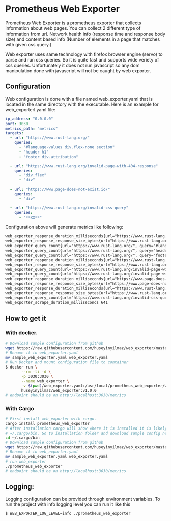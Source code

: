 # Prometheus Web Exporter

Prometheus Web Exporter is a prometheus exporter that collects information about web pages. You can collect 2 different type of information from url. Network health info (response time and response body size) and content based info (Number of elements in a page that matches with given css query.)

Web exporter uses same technology with firefox browser engine (servo) to parse and run css queries. So it is quite fast and supports wide veriety of css queries. Unfortunately it does not run javascript so any dom manipulation done with javascript will not be caught by web exporter.

## Configuration
   Web configuration is done with a file named web_exporter.yaml that is located in the same directory with the executable. Here is an example for web_exporterl.yaml file:

``` yaml
ip_address: "0.0.0.0"
port: 3030
metrics_path: "metrics"
targets:
  - url: "https://www.rust-lang.org/"
    queries:
      - "#language-values div.flex-none section"
      - "header h1"
      - "footer div.attribution"

  - url: "https://www.rust-lang.org/invalid-page-with-404-response"
    queries:
      - "div.flex"
      - "div"

  - url: "https://www.page-does-not-exist.io/"
    queries:
      - "div"

  - url: "https://www.rust-lang.org/invalid-css-query"
    queries:
      - "**XX**"
```

Configuration above will generate metrics like following:

``` txt
web_exporter_response_duration_milliseconds{url="https://www.rust-lang.org/", status=200, error=0} 640
web_exporter_response_response_size_bytes{url="https://www.rust-lang.org/", status=200, error=0} 19220
web_exporter_query_count{url="https://www.rust-lang.org/", query="#language-values div.flex-none section", status=200, error=0} 3
web_exporter_query_count{url="https://www.rust-lang.org/", query="header h1", status=200, error=0} 1
web_exporter_query_count{url="https://www.rust-lang.org/", query="footer div.attribution", status=200, error=0} 1
web_exporter_response_duration_milliseconds{url="https://www.rust-lang.org/invalid-page-with-404-response", status=404, error=0} 292
web_exporter_response_response_size_bytes{url="https://www.rust-lang.org/invalid-page-with-404-response", status=404, error=0} 8244
web_exporter_query_count{url="https://www.rust-lang.org/invalid-page-with-404-response", query="div.flex", status=404, error=0} 6
web_exporter_query_count{url="https://www.rust-lang.org/invalid-page-with-404-response", query="div", status=404, error=0} 14
web_exporter_response_duration_milliseconds{url="https://www.page-does-not-exist.io/", status=0, error=1} 270
web_exporter_response_response_size_bytes{url="https://www.page-does-not-exist.io/", status=0, error=1} 0
web_exporter_response_duration_milliseconds{url="https://www.rust-lang.org/invalid-css-query", status=404, error=0} 306
web_exporter_response_response_size_bytes{url="https://www.rust-lang.org/invalid-css-query", status=404, error=0} 8244
web_exporter_query_count{url="https://www.rust-lang.org/invalid-css-query", query="**XX**", status=404, error=0} 0
web_exporter_scrape_duration_milliseconds 641
```

## How to get it
### With docker.
``` bash
# Download sample configuration from github
wget https://raw.githubusercontent.com/huseyinyilmaz/web_exporter/master/sample_web_exporter.yaml
# Rename it to web_exporter.yaml
mv sample_web_exporter.yaml web_exporter.yaml
# Run Docker and mount configuration file to container
$ docker run \
       --rm -ti -d \
       -p 3030:3030 \
       --name web_exporter \
       -v $(pwd)/web_exporter.yaml:/usr/local/prometheus_web_exporter/web_exporter.yaml \
       huseyinyilmaz/web_exporter:v1.0.0
# endpoint should be on http://localhost:3030/metrics
```

### With Cargo

``` bash
# First install web_exporter with cargo.
cargo install prometheus_web_exporter
# After installation cargo will show where it is installed it is likely on
# ~/.cargo/bin. Go to installation folder and download sample config next to executable.
cd ~/.cargo/bin
# Download sample configuration from github
wget https://raw.githubusercontent.com/huseyinyilmaz/web_exporter/master/sample_web_exporter.yaml
# Rename it to web_exporter.yaml
mv sample_web_exporter.yaml web_exporter.yaml
# run web_exporter
./prometheus_web_exporter
# endpoint should be on http://localhost:3030/metrics
```
## Logging:
Logging configuration can be provided through environment variables. To run the project with info logging level you can run it like this

``` bash
$ WEB_EXPORTER_LOG_LEVEL=info ./prometheus_web_exporter
```
